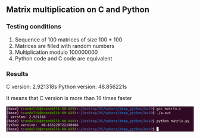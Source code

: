 ## Matrix multiplication on C and Python
### Testing conditions
1) Sequence of 100 matrices of size 100 * 100
2) Matrices are filled with random numbers
3) Multiplication modulo 100000000
4) Python code and C code are equivalent
### Results
C version: 2.921318s
Python version: 48.856221s

It means that C version is more than 16 times faster

![Results](Results.png)

